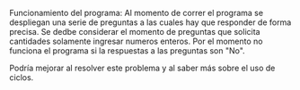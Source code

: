 Funcionamiento del programa: 
Al momento de correr el programa se despliegan una serie de preguntas a las cuales hay que responder de forma precisa. 
Se dedbe considerar el momento de preguntas que solicita cantidades solamente ingresar numeros enteros. 
Por el momento no funciona el programa si la respuestas a las preguntas son "No". 

Podría mejorar al resolver este problema y al saber más sobre el uso de ciclos.